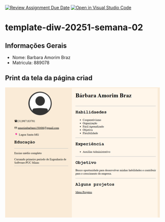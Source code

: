 [![Review Assignment Due Date](https://classroom.github.com/assets/deadline-readme-button-22041afd0340ce965d47ae6ef1cefeee28c7c493a6346c4f15d667ab976d596c.svg)](https://classroom.github.com/a/T_SLJQ6l)
[![Open in Visual Studio Code](https://classroom.github.com/assets/open-in-vscode-2e0aaae1b6195c2367325f4f02e2d04e9abb55f0b24a779b69b11b9e10269abc.svg)](https://classroom.github.com/online_ide?assignment_repo_id=18486373&assignment_repo_type=AssignmentRepo)
# template-diw-20251-semana-02

## Informações Gerais
- Nome: Barbara Amorim Braz
- Matricula: 889078

## Print da tela da página criad
![alt text](<curriculo.png>)
